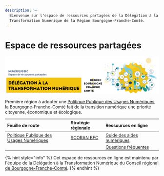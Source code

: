 ```yaml
---
description: >-
  Bienvenue sur l'espace de ressources partagées de la Délégation à la
  Transformation Numérique de la Région Bourgogne-Franche-Comté.
---
```


# Espace de ressources partagées

![](.gitbook/assets/dtn.png)

Première région à adopter une [Politique Publique des Usages Numériques](feuille-de-route/ppun/), la Bourgogne-Franche-Comté fait de la transition numérique une priorité citoyenne, économique et écologique.



| Feuille de route | Stratégie régionale | Ressources en ligne |
| :--- | :--- | :--- |
| [Politique Publique des Usages Numériques](feuille-de-route/ppun/) | [SCORAN BFC](strategie-regionale/scoran-bfc/) | [Guide des aides numériques](ressources/guide-des-aides-numeriques/) |
|  |  | [Questions fréquentes](ressources/faq.md) |

{% hint style="info" %}
Cet espace de ressources en ligne est maintenu par l'équipe de la Délégation à la Transformation Numérique du [Conseil régional de Bourgogne-Franche-Comté](https://www.bourgognefranchecomte.fr).
{% endhint %}



